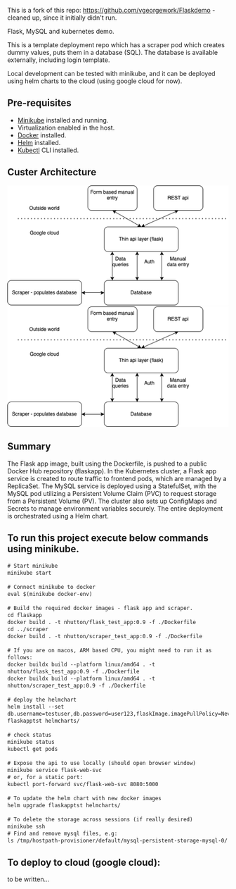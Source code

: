 This is a fork of this repo: https://github.com/vgeorgework/Flaskdemo - cleaned up, since it initially didn't run.

Flask, MySQL and kubernetes demo.

This is a template deployment repo which has a scraper pod which creates dummy values, puts them in a database (SQL). The database is available externally, including login template.

Local development can be tested with minikube, and it can be deployed using helm charts to the cloud (using google cloud for now).

## Pre-requisites

- [Minikube](https://minikube.sigs.k8s.io/docs/start/) installed and running.
- Virtualization enabled in the host.
- [Docker](https://docs.docker.com/engine/install/) installed.
- [Helm](https://helm.sh/docs/intro/install/) installed.
- [Kubectl](https://kubernetes.io/docs/tasks/tools/install-kubectl/) CLI installed.

## Custer Architecture
![Cluster Architecture image](https://github.com/n-hutton/flask_deploy_demo/blob/main/.images/blockpng.drawio.png)
![Kubernetes pods image](https://github.com/n-hutton/flask_deploy_demo/blob/main/.images/pods.drawio.png)

##  Summary
The Flask app image, built using the Dockerfile, is pushed to a public Docker Hub repository (flaskapp). In the Kubernetes cluster, a Flask app service is created to route traffic to frontend pods, which are managed by a ReplicaSet. The MySQL service is deployed using a StatefulSet, with the MySQL pod utilizing a Persistent Volume Claim (PVC) to request storage from a Persistent Volume (PV). The cluster also sets up ConfigMaps and Secrets to manage environment variables securely. The entire deployment is orchestrated using a Helm chart.


## To run this project execute below commands using minikube.<br />

```
# Start minikube
minikube start

# Connect minikube to docker
eval $(minikube docker-env)

# Build the required docker images - flask app and scraper.
cd flaskapp
docker build . -t nhutton/flask_test_app:0.9 -f ./Dockerfile
cd ../scraper
docker build . -t nhutton/scraper_test_app:0.9 -f ./Dockerfile

# If you are on macos, ARM based CPU, you might need to run it as follows:
docker buildx build --platform linux/amd64 . -t nhutton/flask_test_app:0.9 -f ./Dockerfile
docker buildx build --platform linux/amd64 . -t nhutton/scraper_test_app:0.9 -f ./Dockerfile

# deploy the helmchart
helm install --set db.username=testuser,db.password=user123,flaskImage.imagePullPolicy=Never,scraperImage.imagePullPolicy=Never flaskapptst helmcharts/

# check status
minikube status
kubectl get pods

# Expose the api to use locally (should open browser window)
minikube service flask-web-svc
# or, for a static port:
kubectl port-forward svc/flask-web-svc 8080:5000

# To update the helm chart with new docker images
helm upgrade flaskapptst helmcharts/

# To delete the storage across sessions (if really desired)
minikube ssh
# Find and remove mysql files, e.g:
ls /tmp/hostpath-provisioner/default/mysql-persistent-storage-mysql-0/
```

## To deploy to cloud (google cloud):

to be written...

